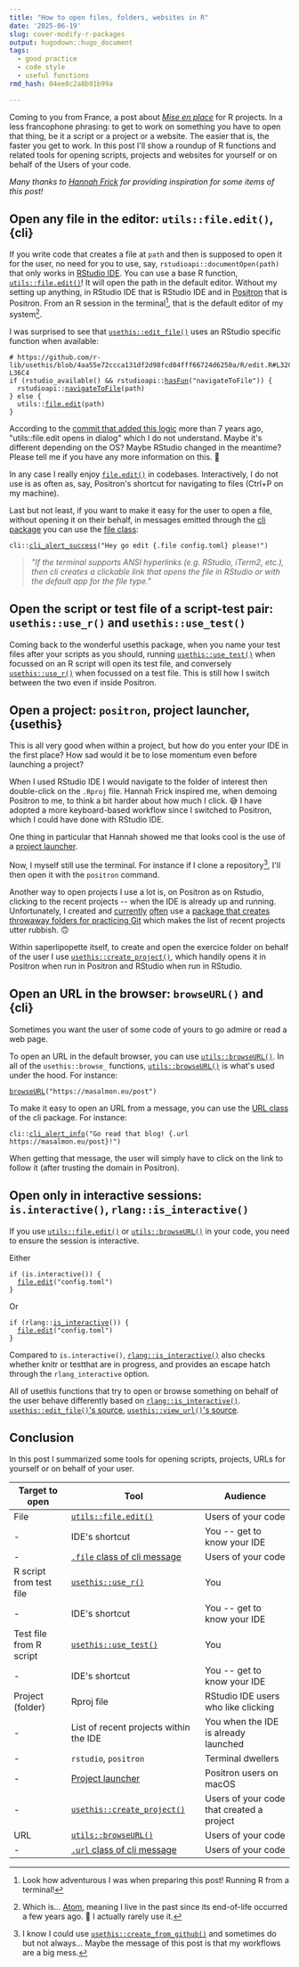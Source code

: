 ```yaml
---
title: "How to open files, folders, websites in R"
date: '2025-06-19'
slug: cover-modify-r-packages
output: hugodown::hugo_document
tags:
  - good practice
  - code style
  - useful functions
rmd_hash: 04ee0c2a8b91b99a

---
```


Coming to you from France, a post about [*Mise en place*](https://en.wikipedia.org/wiki/Mise_en_place) for R projects. In a less francophone phrasing: to get to work on something you have to open that thing, be it a script or a project or a website. The easier that is, the faster you get to work. In this post I'll show a roundup of R functions and related tools for opening scripts, projects and websites for yourself or on behalf of the Users of your code.

*Many thanks to [Hannah Frick](https://www.frick.ws/) for providing inspiration for some items of this post!*

## Open any file in the editor: `utils::file.edit()`, {cli}

If you write code that creates a file at `path` and then is supposed to open it for the user, no need for you to use, say, `rstudioapi::documentOpen(path)` that only works in [RStudio IDE](https://posit.co/products/open-source/rstudio/). You can use a base R function, [`utils::file.edit()`](https://rdrr.io/r/utils/file.edit.html)! It will open the path in the default editor. Without my setting up anything, in RStudio IDE that is RStudio IDE and in [Positron](https://drmowinckels.io/blog/2025/positron-debugging/) that is Positron. From an R session in the terminal[^1], that is the default editor of my system[^2].

I was surprised to see that [`usethis::edit_file()`](https://usethis.r-lib.org/reference/edit_file.html) uses an RStudio specific function when available:

<div class="highlight">

<pre class='chroma'><code class='language-r' data-lang='r'><span><span class='c'># https://github.com/r-lib/usethis/blob/4aa55e72ccca131df2d98fcd84fff66724d6250a/R/edit.R#L32C1-L36C4</span></span>
<span><span class='kr'>if</span> <span class='o'>(</span><span class='nf'>rstudio_available</span><span class='o'>(</span><span class='o'>)</span> <span class='o'>&amp;&amp;</span> <span class='nf'>rstudioapi</span><span class='nf'>::</span><span class='nf'><a href='https://rstudio.github.io/rstudioapi/reference/hasFun.html'>hasFun</a></span><span class='o'>(</span><span class='s'>"navigateToFile"</span><span class='o'>)</span><span class='o'>)</span> <span class='o'>&#123;</span></span>
<span>  <span class='nf'>rstudioapi</span><span class='nf'>::</span><span class='nf'><a href='https://rstudio.github.io/rstudioapi/reference/navigateToFile.html'>navigateToFile</a></span><span class='o'>(</span><span class='nv'>path</span><span class='o'>)</span></span>
<span><span class='o'>&#125;</span> <span class='kr'>else</span> <span class='o'>&#123;</span></span>
<span>  <span class='nf'>utils</span><span class='nf'>::</span><span class='nf'><a href='https://rdrr.io/r/utils/file.edit.html'>file.edit</a></span><span class='o'>(</span><span class='nv'>path</span><span class='o'>)</span></span>
<span><span class='o'>&#125;</span></span></code></pre>

</div>

According to the [commit that added this logic](https://github.com/r-lib/usethis/commit/9ab2582980f0f4a8a1d565dba00345ac7aa7e2a2) more than 7 years ago, "utils::file.edit opens in dialog" which I do not understand. Maybe it's different depending on the OS? Maybe RStudio changed in the meantime? Please tell me if you have any more information on this. :pray:

In any case I really enjoy [`file.edit()`](https://rdrr.io/r/utils/file.edit.html) in codebases. Interactively, I do not use is as often as, say, Positron's shortcut for navigating to files (Ctrl+P on my machine).

Last but not least, if you want to make it easy for the user to open a file, without opening it on their behalf, in messages emitted through the [cli package](https://blog.r-hub.io/2023/11/30/cliff-notes-about-cli/) you can use the [file class](https://cli.r-lib.org/reference/inline-markup.html#classes):

<div class="highlight">

<pre class='chroma'><code class='language-r' data-lang='r'><span><span class='nf'>cli</span><span class='nf'>::</span><span class='nf'><a href='https://cli.r-lib.org/reference/cli_alert.html'>cli_alert_success</a></span><span class='o'>(</span><span class='s'>"Hey go edit &#123;.file config.toml&#125; please!"</span><span class='o'>)</span></span></code></pre>

</div>

> *"If the terminal supports ANSI hyperlinks (e.g. RStudio, iTerm2, etc.), then cli creates a clickable link that opens the file in RStudio or with the default app for the file type."*

## Open the script or test file of a script-test pair: `usethis::use_r()` and `usethis::use_test()`

Coming back to the wonderful usethis package, when you name your test files after your scripts as you should, running [`usethis::use_test()`](https://r-pkgs.org/testing-basics.html#create-a-test) when focussed on an R script will open its test file, and conversely [`usethis::use_r()`](https://usethis.r-lib.org/reference/use_r.html) when focussed on a test file. This is still how I switch between the two even if inside Positron.

## Open a project: `positron`, project launcher, {usethis}

This is all very good when within a project, but how do you enter your IDE in the first place? How sad would it be to lose momentum even before launching a project?

When I used RStudio IDE I would navigate to the folder of interest then double-click on the `.Rproj` file. Hannah Frick inspired me, when demoing Positron to me, to think a bit harder about how much I click. :sweat_smile: I have adopted a more keyboard-based workflow since I switched to Positron, which I could have done with RStudio IDE.

One thing in particular that Hannah showed me that looks cool is the use of a [project launcher](https://positron.posit.co/rstudio-rproj-file.html#use-an-application-launcher).

Now, I myself still use the terminal. For instance if I clone a repository[^3], I'll then open it with the `positron` command.

Another way to open projects I use a lot is, on Positron as on Rstudio, clicking to the recent projects -- when the IDE is already up and running. Unfortunately, I created and [currently](https://stateofther.netlify.app/post/saperlipopette/) [often](https://www.meetup.com/rbuenosaires/events/308338205/) use a [package that creates throwaway folders for practicing Git](https://docs.ropensci.org/saperlipopette/) which makes the list of recent projects utter rubbish. 🙃

Within saperlipopette itself, to create and open the exercice folder on behalf of the user I use [`usethis::create_project()`](https://usethis.r-lib.org/reference/create_package.html), which handily opens it in Positron when run in Positron and RStudio when run in RStudio.

## Open an URL in the browser: `browseURL()` and {cli}

Sometimes you want the user of some code of yours to go admire or read a web page.

To open an URL in the default browser, you can use [`utils::browseURL()`](https://rdrr.io/r/utils/browseURL.html). In all of the `usethis::browse_` functions, [`utils::browseURL()`](https://rdrr.io/r/utils/browseURL.html) is what's used under the hood. For instance:

<div class="highlight">

<pre class='chroma'><code class='language-r' data-lang='r'><span><span class='nf'><a href='https://rdrr.io/r/utils/browseURL.html'>browseURL</a></span><span class='o'>(</span><span class='s'>"https://masalmon.eu/post"</span><span class='o'>)</span></span></code></pre>

</div>

To make it easy to open an URL from a message, you can use the [URL class](https://cli.r-lib.org/reference/inline-markup.html#classes) of the cli package. For instance:

<div class="highlight">

<pre class='chroma'><code class='language-r' data-lang='r'><span><span class='nf'>cli</span><span class='nf'>::</span><span class='nf'><a href='https://cli.r-lib.org/reference/cli_alert.html'>cli_alert_info</a></span><span class='o'>(</span><span class='s'>"Go read that blog! &#123;.url https://masalmon.eu/post&#125;!"</span><span class='o'>)</span></span></code></pre>

</div>

When getting that message, the user will simply have to click on the link to follow it (after trusting the domain in Positron).

## Open only in interactive sessions: `is.interactive()`, `rlang::is_interactive()`

If you use [`utils::file.edit()`](https://rdrr.io/r/utils/file.edit.html) or [`utils::browseURL()`](https://rdrr.io/r/utils/browseURL.html) in your code, you need to ensure the session is interactive.

Either

<div class="highlight">

<pre class='chroma'><code class='language-r' data-lang='r'><span><span class='kr'>if</span> <span class='o'>(</span><span class='nf'>is.interactive</span><span class='o'>(</span><span class='o'>)</span><span class='o'>)</span> <span class='o'>&#123;</span></span>
<span>  <span class='nf'><a href='https://rdrr.io/r/utils/file.edit.html'>file.edit</a></span><span class='o'>(</span><span class='s'>"config.toml"</span><span class='o'>)</span></span>
<span><span class='o'>&#125;</span></span></code></pre>

</div>

Or

<div class="highlight">

<pre class='chroma'><code class='language-r' data-lang='r'><span><span class='kr'>if</span> <span class='o'>(</span><span class='nf'>rlang</span><span class='nf'>::</span><span class='nf'><a href='https://rlang.r-lib.org/reference/is_interactive.html'>is_interactive</a></span><span class='o'>(</span><span class='o'>)</span><span class='o'>)</span> <span class='o'>&#123;</span></span>
<span>  <span class='nf'><a href='https://rdrr.io/r/utils/file.edit.html'>file.edit</a></span><span class='o'>(</span><span class='s'>"config.toml"</span><span class='o'>)</span></span>
<span><span class='o'>&#125;</span></span></code></pre>

</div>

Compared to `is.interactive()`, [`rlang::is_interactive()`](https://rlang.r-lib.org/reference/is_interactive.html) also checks whether knitr or testthat are in progress, and provides an escape hatch through the `rlang_interactive` option.

All of usethis functions that try to open or browse something on behalf of the user behave differently based on [`rlang::is_interactive()`](https://rlang.r-lib.org/reference/is_interactive.html). [`usethis::edit_file()`'s source](https://github.com/r-lib/usethis/blob/4aa55e72ccca131df2d98fcd84fff66724d6250a/R/edit.R#L20), [`usethis::view_url()`'s source](https://github.com/r-lib/usethis/blob/4aa55e72ccca131df2d98fcd84fff66724d6250a/R/helpers.R#L107).

## Conclusion

In this post I summarized some tools for opening scripts, projects, URLs for yourself or on behalf of your user.

| Target to open          | Tool                                                                                              | Audience                                 |
| ----------------------- | ------------------------------------------------------------------------------------------------- | ---------------------------------------- |
| File                    | [`utils::file.edit()`](https://rdrr.io/r/utils/file.edit.html)                                                                            | Users of your code                        |
| \-                      | IDE's shortcut                                                                                    | You -- get to know your IDE              |
| \-                      | [`.file` class of cli message](https://cli.r-lib.org/reference/inline-markup.html#classes) | Users of your code                        |
| R script from test file | [`usethis::use_r()`](https://usethis.r-lib.org/reference/use_r.html)                                                                              | You                                      |
| \-                      | IDE's shortcut                                                                                    | You -- get to know your IDE              |
| Test file from R script | [`usethis::use_test()`](https://usethis.r-lib.org/reference/use_r.html) | You                                      |
| \-                      | IDE's shortcut                                                                                    | You -- get to know your IDE              |
| Project (folder)        | Rproj file                                                                                        | RStudio IDE users who like clicking       |
| \-                      | List of recent projects within the IDE                                                            | You when the IDE is already launched     |
| \-                      | `rstudio`, `positron`                                                                         | Terminal dwellers                        |
| \-                      | [Project launcher](https://positron.posit.co/rstudio-rproj-file.html#use-an-application-launcher) | Positron users on macOS                  |
| \-                      | [`usethis::create_project()`](https://usethis.r-lib.org/reference/create_package.html)                                                                     | Users of your code that created a project |
| URL                     | [`utils::browseURL()`](https://rdrr.io/r/utils/browseURL.html)                                                                            | Users of your code                        |
| \-                      | [`.url` class of cli message](https://cli.r-lib.org/reference/inline-markup.html#classes) | Users of your code                        |

[^1]: Look how adventurous I was when preparing this post! Running R from a terminal!

[^2]: Which is... [Atom](https://en.wikipedia.org/wiki/Atom_(text_editor)), meaning I live in the past since its end-of-life occurred a few years ago. :ghost: I actually rarely use it.

[^3]: I know I could use [`usethis::create_from_github()`](https://usethis.r-lib.org/reference/create_from_github.html) and sometimes do but not always... Maybe the message of this post is that my workflows are a big mess.

